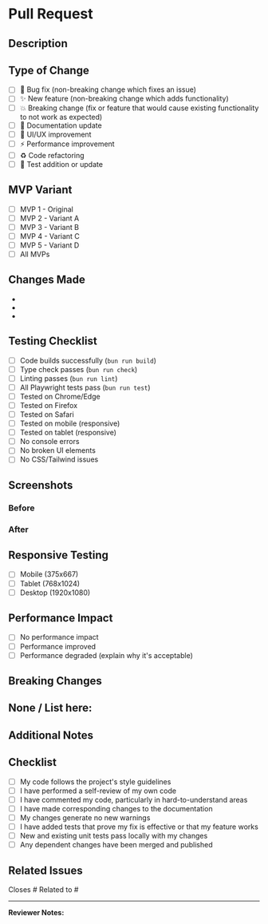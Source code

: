 # Pull Request

## Description
<!-- Provide a brief description of the changes in this PR -->

## Type of Change
<!-- Mark the relevant option with an "x" -->

- [ ] 🐛 Bug fix (non-breaking change which fixes an issue)
- [ ] ✨ New feature (non-breaking change which adds functionality)
- [ ] 💥 Breaking change (fix or feature that would cause existing functionality to not work as expected)
- [ ] 📝 Documentation update
- [ ] 🎨 UI/UX improvement
- [ ] ⚡ Performance improvement
- [ ] ♻️ Code refactoring
- [ ] 🧪 Test addition or update

## MVP Variant
<!-- If this is for a specific MVP variant, specify which one -->

- [ ] MVP 1 - Original
- [ ] MVP 2 - Variant A
- [ ] MVP 3 - Variant B
- [ ] MVP 4 - Variant C
- [ ] MVP 5 - Variant D
- [ ] All MVPs

## Changes Made
<!-- List the specific changes made in this PR -->

- 
- 
- 

## Testing Checklist
<!-- Mark completed items with an "x" -->

- [ ] Code builds successfully (`bun run build`)
- [ ] Type check passes (`bun run check`)
- [ ] Linting passes (`bun run lint`)
- [ ] All Playwright tests pass (`bun run test`)
- [ ] Tested on Chrome/Edge
- [ ] Tested on Firefox
- [ ] Tested on Safari
- [ ] Tested on mobile (responsive)
- [ ] Tested on tablet (responsive)
- [ ] No console errors
- [ ] No broken UI elements
- [ ] No CSS/Tailwind issues

## Screenshots
<!-- If applicable, add screenshots to demonstrate the changes -->

### Before
<!-- Screenshot before changes -->

### After
<!-- Screenshot after changes -->

## Responsive Testing
<!-- Mark tested viewports with an "x" -->

- [ ] Mobile (375x667)
- [ ] Tablet (768x1024)
- [ ] Desktop (1920x1080)

## Performance Impact
<!-- Describe any performance implications -->

- [ ] No performance impact
- [ ] Performance improved
- [ ] Performance degraded (explain why it's acceptable)

## Breaking Changes
<!-- List any breaking changes and migration steps -->

None / List here:
- 

## Additional Notes
<!-- Any additional information that reviewers should know -->

## Checklist
<!-- Final checklist before requesting review -->

- [ ] My code follows the project's style guidelines
- [ ] I have performed a self-review of my own code
- [ ] I have commented my code, particularly in hard-to-understand areas
- [ ] I have made corresponding changes to the documentation
- [ ] My changes generate no new warnings
- [ ] I have added tests that prove my fix is effective or that my feature works
- [ ] New and existing unit tests pass locally with my changes
- [ ] Any dependent changes have been merged and published

## Related Issues
<!-- Link any related issues -->

Closes #
Related to #

---

**Reviewer Notes:**
<!-- Space for reviewer comments -->

